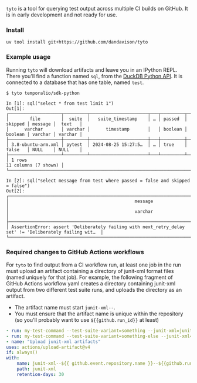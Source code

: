 `tyto` is a tool for querying test output across multiple CI builds on GitHub.
It is in early development and not ready for use.

### Install
```
uv tool install git+https://github.com/dandavison/tyto
```

### Example usage

Running `tyto` will download artifacts and leave you in an IPython REPL.
There you'll find a function named `sql`, from the [DuckDB Python API](https://duckdb.org/docs/api/python/overview.html).
It is connected to a database that has one table, named `test`.


```
$ tyto temporalio/sdk-python

In [1]: sql("select * from test limit 1")
Out[1]:
┌────────────────────┬─────────┬──────────────────────┬───┬─────────┬─────────┬─────────┬─────────┐
│        file        │  suite  │   suite_timestamp    │ … │ passed  │ skipped │ message │  text   │
│      varchar       │ varchar │      timestamp       │   │ boolean │ boolean │ varchar │ varchar │
├────────────────────┼─────────┼──────────────────────┼───┼─────────┼─────────┼─────────┼─────────┤
│ 3.8-ubuntu-arm.xml │ pytest  │ 2024-08-25 15:27:5…  │ … │ true    │ false   │ NULL    │ NULL    │
├────────────────────┴─────────┴──────────────────────┴───┴─────────┴─────────┴─────────┴─────────┤
│ 1 rows                                                                     11 columns (7 shown) │
└─────────────────────────────────────────────────────────────────────────────────────────────────┘

In [2]: sql("select message from test where passed = false and skipped = false")
Out[2]:
┌────────────────────────────────────────────────────────────────────────────────────────────────────────┐
│                                                message                                                 │
│                                                varchar                                                 │
├────────────────────────────────────────────────────────────────────────────────────────────────────────┤
│ AssertionError: assert 'Deliberately failing with next_retry_delay set' != 'Deliberately failing wit…  │
└────────────────────────────────────────────────────────────────────────────────────────────────────────┘
```

### Required changes to GitHub Actions workflows

For `tyto` to find output from a CI workflow run, at least one job in the run must upload an artifact containing a directory of junit-xml format files (named uniquely for that job).
For example, the following fragment of GitHub Actions workflow yaml creates a directory containing junit-xml output from two different test suite runs, and uploads the directory as an artifact.
- The artifact name must start `junit-xml--`.
- You must ensure that the artifact name is unique within the repository (so you'll probably want to use `${{github.run_id}}` at least)

```yaml
- run: my-test-command --test-suite-variant=something --junit-xml=junit-xml/${{ matrix.python }}-${{ matrix.os }}-something.xml
- run: my-test-command --test-suite-variant=something-else --junit-xml=junit-xml/${{ matrix.python }}-${{ matrix.os }}-something-else.xml
- name: "Upload junit-xml artifacts"
uses: actions/upload-artifact@v4
if: always()
with:
    name: junit-xml--${{ github.event.repository.name }}--${{github.run_id}}--${{github.run_attempt}}--${{ matrix.python }}--${{ matrix.os }}
    path: junit-xml
    retention-days: 30
```